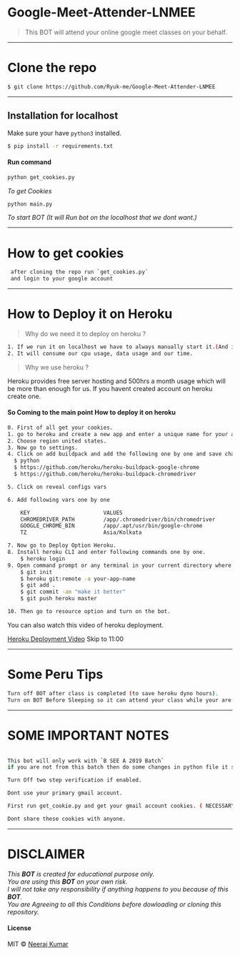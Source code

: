 # Google-Meet-Attender-LNMEE

> This BOT will attend your online google meet classes on your behalf.
---

# Clone the repo
```sh
$ git clone https://github.com/Ryuk-me/Google-Meet-Attender-LNMEE

```
---

## Installation for localhost
Make sure your have `python3` installed.</br>
```sh
$ pip install -r requirements.txt
```
#### Run command
```sh 
python get_cookies.py
```
<i>To get Cookies</i>

```sh
python main.py
```
<i> To start BOT (It will Run bot on the localhost that we dont want.)</i>

---
# How to get cookies 
```sh
 after cloning the repo run `get_cookies.py`
 and login to your google account
```

---

# How to Deploy it on Heroku

> Why do we need it to deploy on heroku ?

```sh
1. If we run it on localhost we have to always manually start it.(And if we do that then why we should call it a BOT)
2. It will consume our cpu usage, data usage and our time.

```
> Why we use heroku ?

Heroku provides free server hosting and 500hrs a month usage which will be more than enough for us.
If you havent created account on heroku create one.

#### So Coming to the main point How to deploy it on heroku

```sh
0. First of all get your cookies.
1. go to heroku and create a new app and enter a unique name for your app.
2. Choose region united states.
3. Now go to settings.
4. Click on add buildpack and add the following one by one and save changes.
  $ python
  $ https://github.com/heroku/heroku-buildpack-google-chrome
  $ https://github.com/heroku/heroku-buildpack-chromedriver

5. Click on reveal configs vars

6. Add following vars one by one 

    KEY                       VALUES
    CHROMEDRIVER_PATH         /app/.chromedriver/bin/chromedriver
    GOOGLE_CHROME_BIN         /app/.apt/usr/bin/google-chrome
    TZ                        Asia/Kolkata

7. Now go to Deploy Option Heroku.
8. Install heroku CLI and enter following commands one by one.
    $ heroku login
9. Open command prompt or any terminal in your current directory where all files are located.
    $ git init
    $ heroku git:remote -a your-app-name
    $ git add .
    $ git commit -am "make it better"
    $ git push heroku master

10. Then go to resource option and turn on the bot.

```
You can also watch this video of heroku deployment. 

[Heroku Deployment Video](https://www.youtube.com/watch?v=rfdNIOYGYVI) Skip to 11:00

---

# Some Peru Tips
```sh
Turn off BOT after class is completed (to save heroku dyno hours).
Turn on BOT Before Sleeping so it can attend your class while your are asleep.
```
---

# SOME IMPORTANT NOTES

```sh

This bot will only work with `B SEE A 2019 Batch`
if you are not from this batch then do some changes in python file it should work for you as well.

Turn Off two step verification if enabled.

Dont use your primary gmail account.

First run get_cookie.py and get your gmail account cookies. ( NECESSARY i repeat it is NECESSARY )

Dont share these cookies with anyone.

```
---

# DISCLAIMER
<i>This <strong>BOT</strong> is created for educational purpose only.</br></i>
<i>You are using this <strong>BOT</strong> on your own risk.</br></i>
<i>I will not take any responsibility if anything happens to you because of this <strong>BOT</strong>.</br></i>
<i>You are Agreeing to all this Conditions before dowloading or cloning this repository.</i>



#### License

MIT © [Neeraj Kumar](https://github.com/Ryuk-me)
